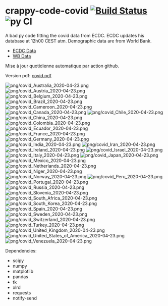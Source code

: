 # crappy-code-covid [![Build Status](https://cloud.drone.io/api/badges/a-lemonnier/crappy-code-covid/status.svg)](https://cloud.drone.io/a-lemonnier/crappy-code-covid) ![py CI](https://github.com/a-lemonnier/crappy-code-covid/workflows/py%20CI/badge.svg)
 
A bad py code fitting the covid data from ECDC. ECDC updates his database at 12h00 CEST atm. Demographic data are from World Bank.
 
- [ECDC Data](https://www.ecdc.europa.eu/en/publications-data/download-todays-data-geographic-distribution-covid-19-cases-worldwide)
- [WB Data](https://data.worldbank.org/indicator/sp.pop.totl)
 
 
Mise à jour quotidienne automatique par action github.
 
Version pdf: [covid.pdf](https://github.com/a-lemonnier/crappy-code-covid/raw/master/covid.pdf)
 
![png/covid_Australia_2020-04-23.png](png/covid_Australia_2020-04-23.png)
![png/covid_Austria_2020-04-23.png](png/covid_Austria_2020-04-23.png)
![png/covid_Belgium_2020-04-23.png](png/covid_Belgium_2020-04-23.png)
![png/covid_Brazil_2020-04-23.png](png/covid_Brazil_2020-04-23.png)
![png/covid_Cameroon_2020-04-23.png](png/covid_Cameroon_2020-04-23.png)
![png/covid_Canada_2020-04-23.png](png/covid_Canada_2020-04-23.png)
![png/covid_Chile_2020-04-23.png](png/covid_Chile_2020-04-23.png)
![png/covid_China_2020-04-23.png](png/covid_China_2020-04-23.png)
![png/covid_Colombia_2020-04-23.png](png/covid_Colombia_2020-04-23.png)
![png/covid_Ecuador_2020-04-23.png](png/covid_Ecuador_2020-04-23.png)
![png/covid_France_2020-04-23.png](png/covid_France_2020-04-23.png)
![png/covid_Germany_2020-04-23.png](png/covid_Germany_2020-04-23.png)
![png/covid_India_2020-04-23.png](png/covid_India_2020-04-23.png)
![png/covid_Iran_2020-04-23.png](png/covid_Iran_2020-04-23.png)
![png/covid_Ireland_2020-04-23.png](png/covid_Ireland_2020-04-23.png)
![png/covid_Israel_2020-04-23.png](png/covid_Israel_2020-04-23.png)
![png/covid_Italy_2020-04-23.png](png/covid_Italy_2020-04-23.png)
![png/covid_Japan_2020-04-23.png](png/covid_Japan_2020-04-23.png)
![png/covid_Mexico_2020-04-23.png](png/covid_Mexico_2020-04-23.png)
![png/covid_Netherlands_2020-04-23.png](png/covid_Netherlands_2020-04-23.png)
![png/covid_Niger_2020-04-23.png](png/covid_Niger_2020-04-23.png)
![png/covid_Norway_2020-04-23.png](png/covid_Norway_2020-04-23.png)
![png/covid_Peru_2020-04-23.png](png/covid_Peru_2020-04-23.png)
![png/covid_Portugal_2020-04-23.png](png/covid_Portugal_2020-04-23.png)
![png/covid_Russia_2020-04-23.png](png/covid_Russia_2020-04-23.png)
![png/covid_Slovenia_2020-04-23.png](png/covid_Slovenia_2020-04-23.png)
![png/covid_South_Africa_2020-04-23.png](png/covid_South_Africa_2020-04-23.png)
![png/covid_South_Korea_2020-04-23.png](png/covid_South_Korea_2020-04-23.png)
![png/covid_Spain_2020-04-23.png](png/covid_Spain_2020-04-23.png)
![png/covid_Sweden_2020-04-23.png](png/covid_Sweden_2020-04-23.png)
![png/covid_Switzerland_2020-04-23.png](png/covid_Switzerland_2020-04-23.png)
![png/covid_Turkey_2020-04-23.png](png/covid_Turkey_2020-04-23.png)
![png/covid_United_Kingdom_2020-04-23.png](png/covid_United_Kingdom_2020-04-23.png)
![png/covid_United_States_of_America_2020-04-23.png](png/covid_United_States_of_America_2020-04-23.png)
![png/covid_Venezuela_2020-04-23.png](png/covid_Venezuela_2020-04-23.png)
 
Dependencies:
- scipy
- numpy
- matplotlib
- pandas
- tk
- xlrd
- requests
- notify-send
